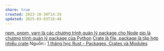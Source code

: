 ```yaml
---
share: true
created: 2023-10-30T14:29
updated: 2025-03-03T18:48
---
```

[npm, pnpm, yarn là các chương trình quản lý package cho Node](../../Ng%C3%B4n%20ng%E1%BB%AF%20ki%E1%BB%83u%20%C4%91%E1%BB%99ng/JavaScript/M%C3%B4i%20tr%C6%B0%E1%BB%9Dng%20th%E1%BB%B1c%20thi%20(runtime)/Node/npm,%20pnpm,%20yarn%20l%C3%A0%20c%C3%A1c%20ch%C6%B0%C6%A1ng%20tr%C3%ACnh%20qu%E1%BA%A3n%20l%C3%BD%20package%20cho%20Node.md)
[pip là chương trình quản lý package của Python](../../Ng%C3%B4n%20ng%E1%BB%AF%20ki%E1%BB%83u%20%C4%91%E1%BB%99ng/Python/Path,%20env,%20version/pip%20l%C3%A0%20ch%C6%B0%C6%A1ng%20tr%C3%ACnh%20qu%E1%BA%A3n%20l%C3%BD%20package%20c%E1%BB%A7a%20Python.md)
[Crate là file, package là tập hợp nhiều crate](./Crate%20l%C3%A0%20file,%20package%20l%C3%A0%20t%E1%BA%ADp%20h%E1%BB%A3p%20nhi%E1%BB%81u%20crate.md) 
Nguồn:: [1 tháng học Rust - Packages, Crates và Modules](https://2coffee.dev/bai-viet/mot-thang-hoc-rust-packages-crates-va-modules)